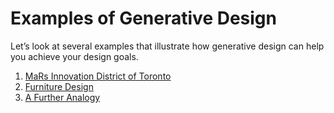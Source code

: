 # Examples of Generative Design

Let’s look at several examples that illustrate how generative design can help you achieve your design goals.

1. [MaRs Innovation District of Toronto](01-05_an-example-of-generative-design.md)
2. [Furniture Design](furniture-design.md)
3. [A Further Analogy](01-06_a-further-analogy.md)

